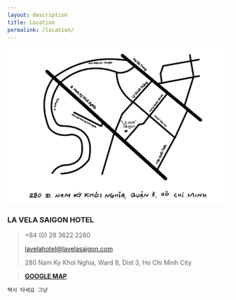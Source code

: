 ```yaml
---
layout: description
title: Location
permalink: /location/
---
```


![map](mapimage.jpeg)

### LA VELA SAIGON HOTEL

> +84 (0) 28 3622 2280
> 
> lavelahotel@lavelasaigon.com
> 
> 280 Nam Ky Khoi Nghia, Ward 8, Dist 3, Ho Chi Minh City

> [**GOOGLE MAP**](https://www.google.com/maps/embed?pb=!1m18!1m12!1m3!1d3919.2953513579846!2d106.68328211457187!3d10.788676061918153!2m3!1f0!2f0!3f0!3m2!1i1024!2i768!4f13.1!3m3!1m2!1s0x31752f2d1f5cd9e7%3A0xd2284b6940329fcf!2sLa%20Vela%20Saigon%20Hotel!5e0!3m2!1svi!2s!4v1668268618813!5m2!1svi!2s)


```js
택시 타세요 그냥
```
